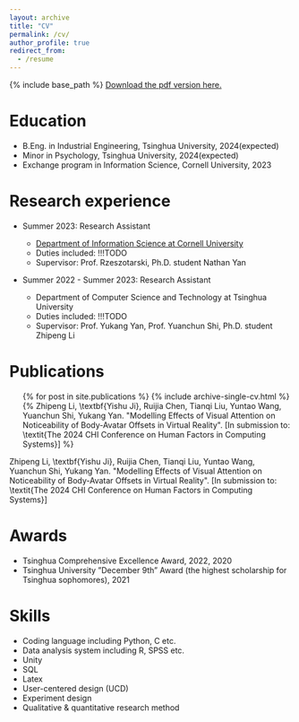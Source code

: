 ```yaml
---
layout: archive
title: "CV"
permalink: /cv/
author_profile: true
redirect_from:
  - /resume
---
```


{% include base_path %}
[Download the pdf version here.](https://yishu-ji.github.io/files/YishuJI_s_CV.pdf)

Education
======
* B.Eng. in Industrial Engineering, Tsinghua University, 2024(expected)
* Minor in Psychology, Tsinghua University, 2024(expected)
* Exchange program in Information Science, Cornell University, 2023

Research experience
======
* Summer 2023: Research Assistant
  * [Department of Information Science at Cornell University](https://infosci.cornell.edu/)
  * Duties included: !!!TODO
  * Supervisor: Prof. Rzeszotarski, Ph.D. student Nathan Yan

* Summer 2022 - Summer 2023: Research Assistant
  * Department of Computer Science and Technology at Tsinghua University
  * Duties included: !!!TODO
  * Supervisor: Prof. Yukang Yan, Prof. Yuanchun Shi, Ph.D. student Zhipeng Li

Publications
======
  <ul>{% for post in site.publications %}
    {% include archive-single-cv.html %}
  {% Zhipeng Li, \textbf{Yishu Ji}, Ruijia Chen, Tianqi Liu, Yuntao Wang, Yuanchun Shi, Yukang Yan. "Modelling Effects of Visual Attention on Noticeability of Body-Avatar Offsets in
Virtual Reality". [In submission to: \textit{The 2024 CHI Conference on
Human Factors in Computing Systems}] %}</ul>
  Zhipeng Li, \textbf{Yishu Ji}, Ruijia Chen, Tianqi Liu, Yuntao Wang, Yuanchun Shi, Yukang Yan. "Modelling Effects of Visual Attention on Noticeability of Body-Avatar Offsets in
Virtual Reality". [In submission to: \textit{The 2024 CHI Conference on
Human Factors in Computing Systems}]

Awards
======
* Tsinghua Comprehensive Excellence Award, 2022, 2020
* Tsinghua University ”December 9th” Award (the highest scholarship for Tsinghua sophomores), 2021

Skills
======
* Coding language including Python, C etc.
* Data analysis system including R, SPSS etc.
* Unity
* SQL
* Latex
* User-centered design (UCD)
* Experiment design
* Qualitative & quantitative research method
